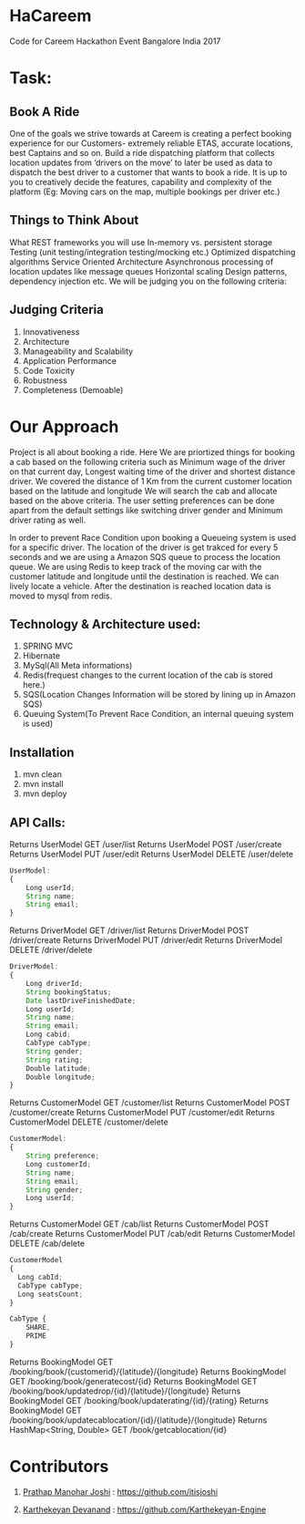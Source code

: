 # HaCareem
Code for Careem Hackathon Event Bangalore India 2017

# Task:

## Book A Ride
One of the goals we strive towards at Careem is creating a perfect booking experience for our Customers- extremely reliable ETAS, accurate locations, best Captains and so on. Build a ride dispatching platform that collects location updates from ‘drivers on the move’ to later be used as data to dispatch the best driver to a customer that wants to book a ride. It is up to you to creatively decide the features, capability and complexity of the platform (Eg: Moving cars on the map, multiple bookings per driver etc.)

## Things to Think About
What REST frameworks you will use
In-memory vs. persistent storage
Testing (unit testing/integration testing/mocking etc.)
Optimized dispatching algorithms
Service Oriented Architecture
Asynchronous processing of location updates like message queues
Horizontal scaling
Design patterns, dependency injection etc.
We will be judging you on the following criteria:

## Judging Criteria
1. Innovativeness
2. Architecture
3. Manageability and Scalability
4. Application Performance
5. Code Toxicity
6. Robustness
7. Completeness (Demoable)




# Our Approach
Project is all about booking a ride. Here We are priortized things for booking a cab based on the following criteria such as
Minimum wage of the driver on that current day, 
Longest waiting time of the driver and shortest distance driver.
We covered the distance of 1 Km from the current customer location based on the latitude and longitude
We will search the cab and allocate based on the above criteria. 
The user setting preferences can be done apart from the 
default settings like switching driver gender and Minimum driver rating as well. 

In order to prevent Race Condition upon booking a Queueing system is used for a specific driver.
The location of the driver is get trakced for every 5 seconds and we are using a Amazon SQS queue to process the location queue. We are using Redis to keep track of the moving car with the customer latitude and longitude until the destination is reached. We can lively locate a vehicle. After the destination is reached location data is moved to mysql from redis.

## Technology & Architecture used:

1. SPRING MVC
2. Hibernate
3. MySql(All Meta informations)
4. Redis(frequest changes to the current location of the cab is stored here.)
5. SQS(Location Changes Information will be stored by lining up in Amazon SQS)
6. Queuing System(To Prevent Race Condition, an internal queuing system is used)

## Installation 

1. mvn clean
2. mvn install
3. mvn deploy

## API Calls:

Returns UserModel GET /user/list 
Returns UserModel POST /user/create 
Returns UserModel PUT /user/edit 
Returns UserModel DELETE /user/delete 

```javascript
UserModel:
{
	Long userId;
	String name;
	String email;
}
```

Returns DriverModel GET /driver/list 
Returns DriverModel POST /driver/create 
Returns DriverModel PUT /driver/edit 
Returns DriverModel DELETE /driver/delete 

```javascript
DriverModel:
{
	Long driverId;
	String bookingStatus;
	Date lastDriveFinishedDate;
	Long userId;
	String name;
	String email;
	Long cabid;
	CabType cabType;
	String gender;
	String rating;
	Double latitude;	
	Double longitude;
}
```

Returns CustomerModel GET /customer/list 
Returns CustomerModel POST /customer/create 
Returns CustomerModel PUT /customer/edit 
Returns CustomerModel DELETE /customer/delete 

```javascript
CustomerModel: 
{
	String preference;
	Long customerId;
	String name;
	String email;
	String gender;
	Long userId;
}
```


Returns CustomerModel GET /cab/list 
Returns CustomerModel POST /cab/create 
Returns CustomerModel PUT /cab/edit 
Returns CustomerModel DELETE /cab/delete 

```javascript
CustomerModel
{
  Long cabId;
  CabType cabType;
  Long seatsCount;
}
```

```javascript
CabType {
	SHARE,
	PRIME
}
```



Returns BookingModel GET /booking/book/{customerid}/{latitude}/{longitude} 
Returns BookingModel GET /booking/book/generatecost/{id} 
Returns BookingModel GET /booking/book/updatedrop/{id}/{latitude}/{longitude}
Returns BookingModel GET /booking/book/updaterating/{id}/{rating} 
Returns BookingModel GET /booking/book/updatecablocation/{id}/{latitude}/{longitude} 
Returns HashMap<String, Double> GET /book/getcablocation/{id}


# Contributors

1. [Prathap Manohar Joshi](https://www.linkedin.com/in/pmjoshi) : https://github.com/itisjoshi

2. [Karthekeyan Devanand](https://www.linkedin.com/in/karthekeyandevanand) : https://github.com/Karthekeyan-Engine
